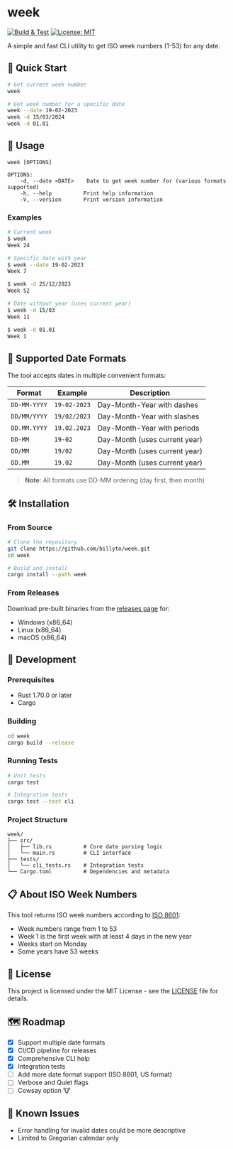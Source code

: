 # week

[![Build & Test](https://github.com/billyto/week/actions/workflows/build.yml/badge.svg)](https://github.com/billyto/week/actions/workflows/build.yml)
[![License: MIT](https://img.shields.io/badge/License-MIT-yellow.svg)](https://opensource.org/licenses/MIT)

A simple and fast CLI utility to get ISO week numbers (1-53) for any date.

## 🚀 Quick Start

```bash
# Get current week number
week

# Get week number for a specific date
week --date 19-02-2023
week -d 15/03/2024
week -d 01.01
```

## 📖 Usage

```
week [OPTIONS]

OPTIONS:
    -d, --date <DATE>    Date to get week number for (various formats supported)
    -h, --help          Print help information
    -V, --version       Print version information
```

### Examples

```bash
# Current week
$ week
Week 24

# Specific date with year
$ week --date 19-02-2023
Week 7

$ week -d 25/12/2023
Week 52

# Date without year (uses current year)
$ week -d 15/03
Week 11

$ week -d 01.01
Week 1
```

## 📅 Supported Date Formats

The tool accepts dates in multiple convenient formats:

| Format       | Example      | Description                   |
|--------------|--------------|-------------------------------|
| `DD-MM-YYYY` | `19-02-2023` | Day-Month-Year with dashes    |
| `DD/MM/YYYY` | `19/02/2023` | Day-Month-Year with slashes   |
| `DD.MM.YYYY` | `19.02.2023` | Day-Month-Year with periods   |
| `DD-MM`      | `19-02`      | Day-Month (uses current year) |
| `DD/MM`      | `19/02`      | Day-Month (uses current year) |
| `DD.MM`      | `19.02`      | Day-Month (uses current year) |

> **Note**: All formats use DD-MM ordering (day first, then month)

## 🛠️ Installation

### From Source

```bash
# Clone the repository
git clone https://github.com/billyto/week.git
cd week

# Build and install
cargo install --path week
```

### From Releases

Download pre-built binaries from the [releases page](https://github.com/billyto/week/releases) for:
- Windows (x86_64)
- Linux (x86_64)
- macOS (x86_64)

## 🧪 Development

### Prerequisites

- Rust 1.70.0 or later
- Cargo

### Building

```bash
cd week
cargo build --release
```

### Running Tests

```bash
# Unit tests
cargo test

# Integration tests
cargo test --test cli
```

### Project Structure

```
week/
├── src/
│   ├── lib.rs          # Core date parsing logic
│   └── main.rs         # CLI interface
├── tests/
│   └── cli_tests.rs    # Integration tests
└── Cargo.toml          # Dependencies and metadata
```

## 📋 About ISO Week Numbers

This tool returns ISO week numbers according to [ISO 8601](https://en.wikipedia.org/wiki/ISO_8601):

- Week numbers range from 1 to 53
- Week 1 is the first week with at least 4 days in the new year
- Weeks start on Monday
- Some years have 53 weeks


## 📝 License

This project is licensed under the MIT License - see the [LICENSE](LICENSE) file for details.

## 🗺️ Roadmap

- [x] Support multiple date formats
- [x] CI/CD pipeline for releases
- [x] Comprehensive CLI help
- [x] Integration tests
- [ ] Add more date format support (ISO 8601, US format)
- [ ] Verbose and Quiet flags
- [ ] Cowsay option 🐮

## 🐛 Known Issues

- Error handling for invalid dates could be more descriptive
- Limited to Gregorian calendar only

